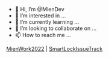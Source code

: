 - 👋 Hi, I’m @MienDev
- 👀 I’m interested in ...
- 🌱 I’m currently learning ...
- 💞️ I’m looking to collaborate on ...
- 📫 How to reach me ...

<!---
MienDev/MienDev is a ✨ special ✨ repository because its `README.md` (this file) appears on your GitHub profile.
You can click the Preview link to take a look at your changes.
--->


[MienWork2022](https://github.com/users/MienDev/projects/1) | [SmartLockIssueTrack](https://github.com/MienDev/SmartLockIssueTrack/issues)
